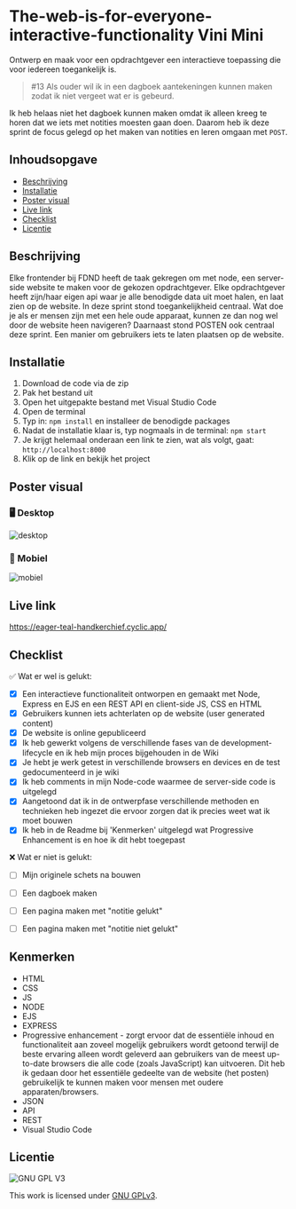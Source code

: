 
# The-web-is-for-everyone-interactive-functionality Vini Mini
Ontwerp en maak voor een opdrachtgever een interactieve toepassing die voor iedereen toegankelijk is.

> #13 Als ouder wil ik in een dagboek aantekeningen kunnen maken zodat ik niet vergeet wat er is gebeurd.
> 
Ik heb helaas niet het dagboek kunnen maken omdat ik alleen kreeg te horen dat we iets met notities moesten gaan doen. Daarom heb ik deze sprint de focus gelegd op het maken van notities en leren omgaan met `POST`.

## Inhoudsopgave

  * [Beschrijving](#beschrijving)
  * [Installatie](#installatie)
  * [Poster visual](#poster-visual)
  * [Live link](#live-link)
  * [Checklist](#checklist)
  * [Licentie](#licentie)


## Beschrijving
Elke frontender bij FDND heeft de taak gekregen om met node, een server-side website te maken voor de gekozen opdrachtgever. Elke opdrachtgever heeft zijn/haar eigen api waar je alle benodigde data uit moet halen, en laat zien op de website. In deze sprint stond toegankelijkheid centraal. Wat doe je als er mensen zijn met een hele oude apparaat, kunnen ze dan nog wel door de website heen navigeren? Daarnaast stond POSTEN ook centraal deze sprint. Een manier om gebruikers iets te laten plaatsen op de website.

## Installatie
1. Download de code via de zip
2. Pak het bestand uit
3. Open het uitgepakte bestand met Visual Studio Code
4. Open de terminal
5. Typ in: `npm install` en installeer de benodigde packages
6. Nadat de installatie klaar is, typ nogmaals in de terminal: `npm start`
7. Je krijgt helemaal onderaan een link te zien, wat als volgt, gaat: `http://localhost:8000`
8. Klik op de link en bekijk het project

 ## Poster visual

 ### 🖥️ Desktop
![desktop](https://user-images.githubusercontent.com/112861033/230243247-273aeeef-edf6-488a-a35d-28c66bc38027.jpg)

### :iphone: Mobiel
![mobiel](https://user-images.githubusercontent.com/112861033/230243375-e314111f-0ad0-41e7-945d-478c990b25c8.jpg)


## Live link
https://eager-teal-handkerchief.cyclic.app/

## Checklist
✅ Wat er wel is gelukt:
- [x] Een interactieve functionaliteit ontworpen en gemaakt met Node, Express en EJS en een REST API en client-side JS, CSS en HTML
- [x] Gebruikers kunnen iets achterlaten op de website (user generated content)
- [x] De website is online gepubliceerd
- [x] Ik heb gewerkt volgens de verschillende fases van de development-lifecycle en ik heb mijn proces bijgehouden in de Wiki
- [x] Je hebt je werk getest in verschillende browsers en devices en de test gedocumenteerd in je wiki
- [x] Ik heb comments in mijn Node-code waarmee de server-side code is uitgelegd
- [x] Aangetoond dat ik in de ontwerpfase verschillende methoden en technieken heb ingezet die ervoor zorgen dat ik precies weet wat ik moet bouwen
- [x] Ik heb in de Readme bij 'Kenmerken' uitgelegd wat Progressive Enhancement is en hoe ik dit hebt toegepast

❌ Wat er niet is gelukt:
- [ ] Mijn originele schets na bouwen
- [ ] Een dagboek maken
- [ ] Een pagina maken met "notitie gelukt"
- [ ] Een pagina maken met "notitie niet gelukt"


## Kenmerken
* HTML
* CSS
* JS
* NODE 
* EJS
* EXPRESS
* Progressive enhancement - zorgt ervoor dat de essentiële inhoud en functionaliteit aan zoveel mogelijk gebruikers wordt getoond terwijl de beste ervaring alleen wordt geleverd aan gebruikers van de meest up-to-date browsers die alle code (zoals JavaScript) kan uitvoeren. Dit heb ik gedaan door het essentiële gedeelte van de website (het posten) gebruikelijk te kunnen maken voor mensen met oudere apparaten/browsers.
* JSON
* API
* REST
* Visual Studio Code

## Licentie

![GNU GPL V3](https://www.gnu.org/graphics/gplv3-127x51.png)

This work is licensed under [GNU GPLv3](./LICENSE).
